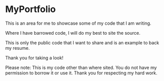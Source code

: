 # MyPortfolio
This is an area for me to showcase some of my code that I am writing.

Where I have barrowed code, I will do my best to site the source.

This is only the public code that I want to share and is an example to back my resume. 

Thank you for taking a look!

Please note: This is my code other than where sited. You do not have my permission to borrow it or use it. Thank you for respecting my hard work. 
